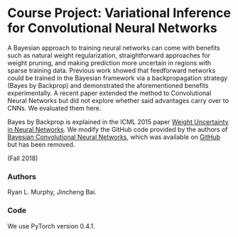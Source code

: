 # Course Project: Variational Inference for Convolutional Neural Networks

A Bayesian approach to training neural networks can come with benefits such
as natural weight regularization, straightforward approaches for weight pruning,
and making prediction more uncertain in regions with sparse training data. Previous work showed that feedforward networks could be trained in the Bayesian
framework via a backpropagation strategy (Bayes by Backprop) and demonstrated
the aforementioned benefits experimentally. A recent paper extended the method
to Convolutional Neural Networks but did not explore whether said advantages
carry over to CNNs. We evaluated them here.  

Bayes by Backprop is explained in the ICML 2015 paper [Weight Uncertainty in Neural Networks](https://arxiv.org/abs/1505.05424).
We modify the GitHub code provided by the authors of [Bayesian Convolutional Neural Networks](https://arxiv.org/abs/1806.05978v4), which was available on [GitHub](https://github.com/felix-laumann/Bayesian_CNN) but has been removed. 
	
(Fall 2018)

### Authors

Ryan L. Murphy, Jincheng Bai.  

### Code
We use PyTorch version 0.4.1.
 